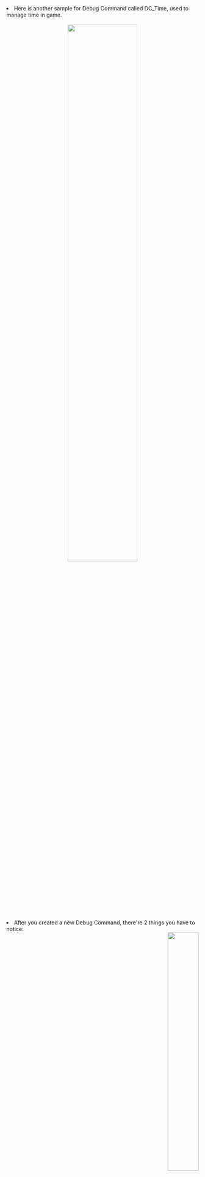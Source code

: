 <!--
<h1 align="center"> 
Yunasawa の Library <br></br>
Realtime Debug Command - Documentation 
</h1>

<h4 align="center"> Documentation contains everything about REALTIME DEBUG COMMAND.</h4>

<p align="center">
 <img src="https://img.shields.io/badge/Script-DOCUMENTATION-blue.svg" alt="Unity Download Link">
 <img src="https://img.shields.io/badge/Contact-yunasawa200@gmail.com-purple.svg" alt="License MIT">
</p>

<h2> ★ About </h2>

<b><i>Realtime Debug Command</i></b> provides you an input field used to handle and debug your logics, events or you can use it as a feature of you game. 

<h2> ★ Table On Contents </h2>

- <a href="#how-to-create-debug-command-panel"> ★ How to create Debug Command Panel </a><br>
- <a href="#how-to-create-new-debug-command"> ★ How to create new Debug Command </a><br>

<h2><div id="how-to-create-debug-command-panel"> ★ How to create Debug Command Panel </div></h2>

<h3><i> From Menu Item / Hierarchy </i></h3>

- First, you can select an object in hierarchy to be parent of RDC.
- Right-click in hierarchy, select <kbd>YのL</kbd> > <kbd>2D</kbd> > <kbd>Realtime Debug Command</kbd> or select <kbd>Tools</kbd> > <kbd>YのL</kbd> > <kbd>Create Object</kbd> > <kbd>2D</kbd> > <kbd>Realtime Debug Command</kbd> on window bar.
- In case you don't select a canvas to be the parent, a new Canvas and Event System will be created automatically.

<h3><i> From Prefab / Asset </i></h3>

- Find RDC in <kbd>Assets</kbd> > <kbd>Yunasawa の Library</kbd> > <kbd>Realtime Debug Command</kbd> > <kbd>Prefabs</kbd> > <kbd>Debug Command Panel</kbd>.
- Drag it into an object that you want it to be the parent of RDC.

<h2><div id="how-to-create-new-debug-command"> ★ How to create new Debug Command </div></h2>

<ul>
<li> I recommend you to create a new Debug Command right inside <kbd>Assets > Yunasawa の Library > Realtime Debug Command > Scripts > Debug Commands</kbd>, otherwise you will have some small troubles. </li>
<li> Here is a sample code for a Debug Command, I call it DC_Debug. It is used to display a message inside log window with a general command of <img align="center" src="https://github.com/Yunasawa/Realtime-Debug-Command/assets/113672166/1288567b-6599-4c4c-8be6-65fc37375adb">. </li>

<br><img align="center" width="95%" src="https://github.com/Yunasawa/Realtime-Debug-Command/assets/113672166/d88bff67-1df0-4f82-b548-b7239a411c65"></br>

<li> As you can see on the sample picture, now I will show you how to make one step by step: </li>
   <ul>
   <li> First, create a new class/object (name it whatever you want, I recommend to put DC_ in the beginning), inherited from <b>DebugCommand</b>. </li>
   <li> Make a constructor for it, now you have to concentrate on this step. <b>CommandNodes</b> is a <b>List</b> of <b>CommandNode</b>. Here is <b>CommandNode</b> class: </li>
<img align="center" width="90%" src="https://github.com/Yunasawa/Realtime-Debug-Command/assets/113672166/6f2146ba-77cb-4a9b-bce9-f9bda03e47c7"><br>
   As you can see, <b>CommandNode</b> has 3 properties, Nodes, Suggestions and StartWith. 
   
   - <b>Nodes</b> is the general name of node in a command. For example, in the command <img align="center" src="https://github.com/Yunasawa/Realtime-Debug-Command/assets/113672166/1288567b-6599-4c4c-8be6-65fc37375adb">, <b>Nodes</b> are <i>"debug", "selection", "message"</i>.
   - <b>Suggestions</b> will show up when you typing the commands so you can Tab to finish it automatically, when you typing the <i>"selection"</i> node of <img align="center" src="https://github.com/Yunasawa/Realtime-Debug-Command/assets/113672166/1288567b-6599-4c4c-8be6-65fc37375adb">, a list of <img align="center" height="17.5" src="https://github.com/Yunasawa/Realtime-Debug-Command/assets/113672166/d8f93816-51b1-4f4a-ba94-164b0ec15fcd"> will show up.
   - And for <b>StartWith</b>, if you enable this only the suggestions which start with the word you're typing will appear. You are in <i>"selection"</i> node, then you type "n" then only "notify" appears, but if it's disabled, "warning", "caution" and "notify" will show up (Those 3 contain "n").
   <li> Back to sample DebugCommand, you can see inside the constructor, I assign <b>CommandNodes</b> with a new list, inside I make new <b>CommandNode</b> objects with inputing params are <b>Nodes, Suggestions and StartWith</b>.</li>

   - This is node 0: <img align="center" height="17.5" src="https://github.com/Yunasawa/Realtime-Debug-Command/assets/113672166/78392b09-fad0-4134-84b8-dd65d9c15881">, it have <i>"debug"</i> as <b>Nodes</b>, <i>"debug"</i> as <b>Suggestions</b> and <b>StartWith</b> is <i>true</i>.
   - Node 1: <img align="center" height="16" src="https://github.com/Yunasawa/Realtime-Debug-Command/assets/113672166/e3f42f3b-74c4-44f6-923b-05c89ffd50e1"> is similar.
   - Node 2: <img align="center" height="17.5" src="https://github.com/Yunasawa/Realtime-Debug-Command/assets/113672166/2926c2a6-b92b-499d-a39f-79afe045c986">, because I don't need <b>Suggestions</b> for this so I don't put anything inside, and <b>StartWith</b> is defaulted by <i>false</i>.

  <li> After finish the constructor, call an override void named <img align="center" height="17.5" src="https://github.com/Yunasawa/Realtime-Debug-Command/assets/113672166/6fde6893-8b8d-4c79-87a2-3dc6bae6c448">, <b>value</b> is an array of words separated by <i>space</i>. For example, in command <img align="center" height="17.5" src="https://github.com/Yunasawa/Realtime-Debug-Command/assets/113672166/77c7f55e-a044-45ad-bfbe-aeb4b7eb2e8a">, <b>value</b> is <i>{ "debug", "log", "Hello", "world" }</i>. Inside this method, you can do your own code to handle the command just like above sample code.</li>
  </ul>
    
    -->
    
 <li> Here is another sample for Debug Command called DC_Time, used to manage time in game. </li>
<br><div align="center"><img width="60%" src="https://github.com/Yunasawa/Realtime-Debug-Command/assets/113672166/fa980f35-8821-4600-8fcb-bd47299e8b0d"></div>

 <li> After you created a new Debug Command, there're 2 things you have to notice: </li>
    <div align="right"><img width="40%" src="https://github.com/Yunasawa/Realtime-Debug-Command/assets/113672166/2c34de3c-b1c1-4460-b5e4-72c9e026d8c8"></div>
    <div align="right"><img width="40%" src="https://github.com/Yunasawa/Realtime-Debug-Command/assets/113672166/fa700afb-80c2-47fc-bb10-31d6a18ad1b6"></div>
    <li> asdasd HHH  </li>
</ul>



